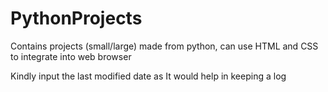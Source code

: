 # PythonProjects
Contains projects (small/large) made from python, can use HTML and CSS to integrate into web browser

Kindly input the last modified date as It would help in keeping a log